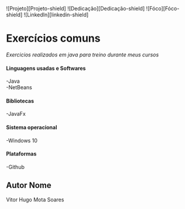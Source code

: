 <!-- Improved compatibility of back to top link: See: https://github.com/othneildrew/Best-README-Template/pull/73 -->
<a name="readme-top"></a>



<!--
***Tirei como base um template de um projeto de outro github
***https://github.com/othneildrew/Best-README-Template/blob/master/README.md?plain=1
-->



<!-- PROJECT SHIELDS -->
<!--
*** I'm using markdown "reference style" links for readability.
*** Reference links are enclosed in brackets [ ] instead of parentheses ( ).
*** See the bottom of this document for the declaration of the reference variables
*** for contributors-url, forks-url, etc. This is an optional, concise syntax you may use.
*** https://www.markdownguide.org/basic-syntax/#reference-style-links
-->

![Projeto][Projeto-shield]
![Dedicação][Dedicação-shield]
![Fóco][Fóco-shield]
![LinkedIn][linkedin-shield]



#  Exercícios comuns


*Exercicios realizados em java para treino durante meus cursos*



####  Linguagens usadas e Softwares

-Java<br>
-NetBeans


####  Bibliotecas 
-JavaFx


####  Sistema operacional
-Windows 10

#### Plataformas

-Github

##  Autor Nome


Vitor Hugo Mota Soares 
